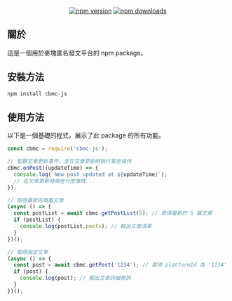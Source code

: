 <div align="center">
    <p>
        <a href="https://www.npmjs.com/package/cbmc-js"><img src="https://img.shields.io/npm/v/cbmc-js.svg?maxAge=3600" alt="npm version" /></a>
        <a href="https://www.npmjs.com/package/cbmc-js"><img src="https://img.shields.io/npm/dt/cbmc-js.svg?maxAge=3600" alt="npm downloads" /></a>
    </p>
</div>

## 關於
這是一個用於麥塊匿名發文平台的 npm package。  
## 安裝方法
```js
npm install cbmc-js
```
## 使用方法
以下是一個基礎的程式，展示了此 package 的所有功能。  
```js
const cbmc = require('cbmc-js');

// 監聽文章更新事件，並在文章更新時執行某些操作
cbmc.onPost((updateTime) => {
  console.log(`New post updated at ${updateTime}`);
  // 在文章更新時做些什麼事情...
});

// 取得最新的幾篇文章
(async () => {
  const postList = await cbmc.getPostList(5); // 取得最新的 5 篇文章
  if (postList) {
    console.log(postList.posts); // 輸出文章清單
  }
})();

// 取得指定文章
(async () => {
  const post = await cbmc.getPost('1234'); // 取得 platformId 為 '1234' 的文章
  if (post) {
    console.log(post); // 輸出文章詳細資訊
  }
})();
```